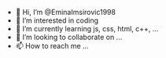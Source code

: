 - 👋 Hi, I’m @EminaImsirovic1998
- 👀 I’m interested in coding
- 🌱 I’m currently learning js, css, html, c++, ...
- 💞️ I’m looking to collaborate on ...
- 📫 How to reach me ...

<!---
EminaImsirovic1998/EminaImsirovic1998 is a ✨ special ✨ repository because its `README.md` (this file) appears on your GitHub profile.
You can click the Preview link to take a look at your changes.
--->
